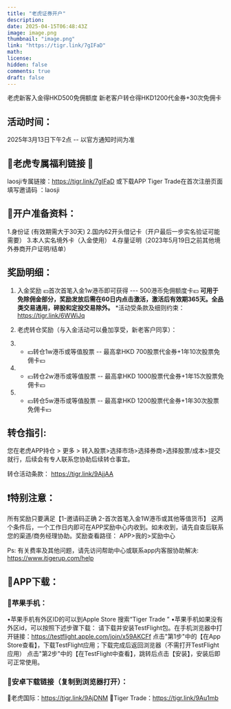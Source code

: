 ```yaml
---
title: "老虎证券开户"
description: 
date: 2025-04-15T06:48:43Z
image: image.png
thumbnail: "image.png"
link: "https://tigr.link/7gIFaD"
math: 
license: 
hidden: false
comments: true
draft: false
---
```


老虎新客入金得HKD500免佣额度  新老客户转仓得HKD1200代金券+30次免佣卡

## 活动时间： 
2025年3月13日下午2点 -- 以官方通知时间为准

## 🐅老虎专属福利链接 🐅
laosji专属链接：https://tigr.link/7gIFaD
或下载APP Tiger Trade在首次注册页面填写邀请码 ：laosji

## 🐅开户准备资料：
1.身份证 (有效期需大于30天)
2.国内62开头借记卡（开户最后一步实名验证可能需要）
3.本人实名境外卡（入金使用）
4.存量证明（2023年5月19日之前其他境外券商开户证明/结单）

## 奖励明细：
1. 入金奖励
💴首次首笔入金1w港币即可获得 --- 500港币免佣额度卡💴
**可用于免除佣金部分，奖励发放后需在60日内点击激活，激活后有效期365天。全品类交易通用，碎股和定投交易除外。**
*活动受条款及细则约束：https://tigr.link/6WWiJq 

2. 老虎转仓奖励（与入金活动可以叠加享受，新老客户同享）：
2. - 💴转仓1w港币或等值股票 -- 最高拿HKD 700股票代金券+1年10次股票免佣卡💴
2. - 💴转仓2w港币或等值股票 -- 最高拿HKD 1000股票代金券+1年15次股票免佣卡💴
2. - 💴转仓5w港币或等值股票 -- 最高拿HKD 1200股票代金券+1年30次股票免佣卡💴

## 转仓指引:
您在老虎APP持仓 > 更多 > 转入股票>选择市场>选择券商>选择股票/成本>提交就行，后续会有专人联系您协助后续转仓事宜。

转仓活动条款： https://tigr.link/9AjjAA


## ❗特别注意：
所有奖励只要满足【1-邀请码正确 2-首次首笔入金1W港币或其他等值货币】 这两个条件后，一个工作日内即可在APP奖励中心内收到。如未收到，请先自查后联系您的渠道/商务经理协助。奖励查看路径： APP>我的>奖励中心

Ps: 有关费率及其他问题，请先访问帮助中心或联系app内客服协助解决: https://www.itigerup.com/help


## 🔶APP下载：
### 🍎苹果手机：
•苹果手机有外区ID的可以到Apple Store 搜索“Tiger Trade ”
•苹果手机如果没有外区id，可以按照下述步骤下载： 
请下载并安装TestFlight包。在手机浏览器中打开链接：https://testflight.apple.com/join/x59AKCFf
点击"第1步"中的【在App Store查看】，下载TestFlight应用；下载完成后返回浏览器（不需打开TestFlight应用）
点击"第2步"中的【在TestFlight中查看】，跳转后点击【安装】，安装后即可正常使用。
### 📱安卓下载链接（复制到浏览器打开）：
🐅老虎国际：https://tigr.link/9AjDNM
🐅Tiger Trade：https://tigr.link/9Au1mb